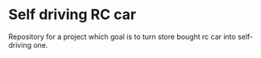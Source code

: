 # Self driving RC car
Repository for a project which goal is to turn store bought rc car into self-driving one.
